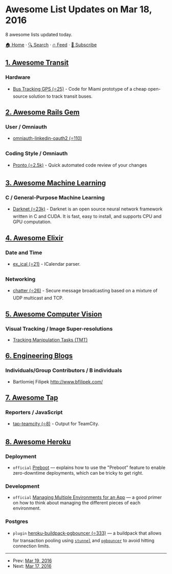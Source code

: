# Awesome List Updates on Mar 18, 2016

8 awesome lists updated today.

[🏠 Home](/README.md) · [🔍 Search](https://test.trackawesomelist.com/search/) · [🔥 Feed](https://test.trackawesomelist.com/feed.xml) · [📮 Subscribe](https://trackawesomelist.us17.list-manage.com/subscribe?u=d2f0117aa829c83a63ec63c2f&id=36a103854c)



## [1. Awesome Transit](/content/CUTR-at-USF/awesome-transit/README.md)

### Hardware

*   [Bus Tracking GPS (⭐25)](https://github.com/herrdragon/busTrackingGps) - Code for Miami prototype of a cheap open-source solution to track transit buses.

## [2. Awesome Rails Gem](/content/hothero/awesome-rails-gem/README.md)

### User / Omniauth

*   [omniauth-linkedin-oauth2 (⭐110)](https://github.com/decioferreira/omniauth-linkedin-oauth2)

### Coding Style / Omniauth

*   [Pronto (⭐2.5k)](https://github.com/mmozuras/pronto) - Quick automated code review of your changes

## [3. Awesome Machine Learning](/content/josephmisiti/awesome-machine-learning/README.md)

### C / General-Purpose Machine Learning

*   [Darknet (⭐23k)](https://github.com/pjreddie/darknet) - Darknet is an open source neural network framework written in C and CUDA. It is fast, easy to install, and supports CPU and GPU computation.

## [4. Awesome Elixir](/content/h4cc/awesome-elixir/README.md)

### Date and Time

*   [ex\_ical (⭐21)](https://github.com/fazibear/ex_ical) - ICalendar parser.

### Networking

*   [chatter (⭐26)](https://github.com/dbeck/chatter_ex) - Secure message broadcasting based on a mixture of UDP multicast and TCP.

## [5. Awesome Computer Vision](/content/jbhuang0604/awesome-computer-vision/README.md)

### Visual Tracking / Image Super-resolutions

*   [Tracking Manipulation Tasks (TMT)](http://webdocs.cs.ualberta.ca/\~vis/trackDB/)

## [6. Engineering Blogs](/content/kilimchoi/engineering-blogs/README.md)

### Individuals/Group Contributors / B individuals

*   Bartlomiej Filipek <http://www.bfilipek.com/>

## [7. Awesome Tap](/content/sindresorhus/awesome-tap/README.md)

### Reporters / JavaScript

*   [tap-teamcity (⭐8)](https://github.com/smockle/tap-teamcity) - Output for TeamCity.

## [8. Awesome Heroku](/content/ianstormtaylor/awesome-heroku/README.md)

### Deployment

*   `official` [Preboot](https://devcenter.heroku.com/articles/preboot) — explains how to use the "Preboot" feature to enable zero-downtime deployments, which can be tricky to get right.

### Development

*   `official` [Managing Multiple Environments for an App](https://devcenter.heroku.com/articles/multiple-environments) — a good primer on how to think about managing the different pieces of each environment.

### Postgres

*   `plugin` [heroku-buildpack-pgbouncer (⭐333)](https://github.com/heroku/heroku-buildpack-pgbouncer) — a buildpack that allows for transaction pooling using [`stunnel`](https://www.stunnel.org/index.html) and [`pgbouncer`](https://wiki.postgresql.org/wiki/PgBouncer) to avoid hitting connection limits.

---

- Prev: [Mar 19, 2016](/content/2016/03/19/README.md)
- Next: [Mar 17, 2016](/content/2016/03/17/README.md)